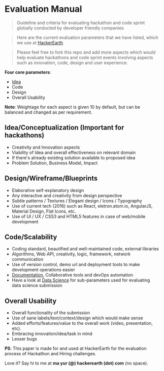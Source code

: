 # Evaluation Manual

> Guideline and criteria for evaluating hackathon and code sprint globally conducted by developer friendly companies 

> Here are the current evaluation parameters that we have listed, which we use at [HackerEarth](https://www.hackerearth.com/)

> Please feel free to fork this repo and add more aspects which would help evaluate hackathons and code sprint events involving aspects such as innovation, code, design and user experience.

**Four core parameters**:

* [Idea](https://github.com/mayurah/Evaluation-Manual/blob/master/idea.md)
* Code
* Design
* Overall Usability

**Note**: Weightage for each aspect is given 10 by default, but can be balanced and changed as per requirement.

## Idea/Conceptualization (Important for hackathons)

- Creativity and Innovation aspects
- Viability of Idea and overall effectiveness on relevant domain
- If there's already existing solution available to proposed idea
- Problem Solution, Business Model, Impact

## Design/Wireframe/Blueprints

- Elaborative self-explanatory design
- Any interactive and creativity from design perspective
- Subtle patterns / Textures / Elegant design / Icons / Typography
- Use of current tech (2016) such as React, eletron.atom.io, AngularJS, Material Design, Flat Icons, etc.
- Use of UI / UX / CSS3 and HTML5 features in case of web/mobile development

## Code/Scalability

- Coding standard, beautified and well-maintained code, external libraries
- Algorithms, Web API, creativity, logic, framework, network communication
- Use of version control, demo url and deployment tools to make development operations easier
- [Documentation](https://github.com/mayurah/Evaluation-Manual/blob/master/sample-deployment-instructions.md), Collaborative tools and devOps automation
- Have a look at [Data Science](https://github.com/mayurah/Evaluation-Manual/blob/master/data-science.md) for sub-parameters used for evaluating data science submission

## Overall Usability

- Overall functionality of the submission
- Use of sane labels/text/context/design which would make sense
- Added efforts/features/value to the overall work (video, presentation, etc).
- Embracing innovation/idea/task in mind
- Lesser bugs


**PS**: This paper is made for and used at HackerEarth for the evaluation process of Hackathon and Hiring challenges. 

Love it? Say hi to me at **ma yur (@) hackerearth (dot) com** (no space).

